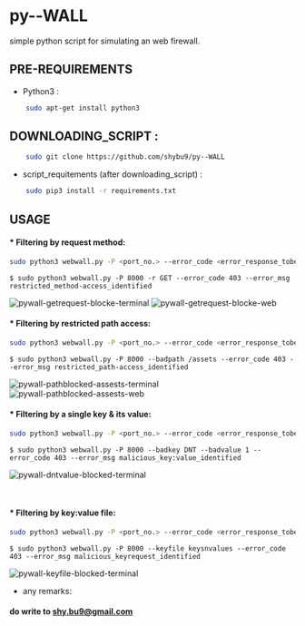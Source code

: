 # py--WALL
simple python script for simulating an web firewall.

## PRE-REQUIREMENTS  
* Python3 :
 ```bash 
     sudo apt-get install python3 
 ``` 
  
## DOWNLOADING_SCRIPT :
 ```bash 
     sudo git clone https://github.com/shybu9/py--WALL
 ```  
  
* script_requitements (after downloading_script) :
 ```bash 
     sudo pip3 install -r requirements.txt 
 ```
 

 
 ## USAGE
 
 #### * Filtering by request method:
 ```bash
sudo python3 webwall.py -P <port_no.> --error_code <error_response_tobe_sent> --error_msg <msg_tobe_displayed> -r <POST/GET>
 ```
 `$ sudo python3 webwall.py -P 8000 -r GET --error_code 403 --error_msg restricted_method-access_identified`
 
 ![pywall-getrequest-blocke-terminal](https://user-images.githubusercontent.com/112984045/235345404-c6c894b2-8a27-49ec-b99f-6185f6d8d35b.png)
 ![pywall-getrequest-blocke-web](https://user-images.githubusercontent.com/112984045/235345469-8114c64e-55ce-4347-a466-3a43042b4223.png)

 
 
#### * Filtering by restricted path access:
 ```bash
sudo python3 webwall.py -P <port_no.> --error_code <error_response_tobe_sent> --error_msg <msg_tobe_displayed> --badpath </<restricted_path>
  ```
  `$ sudo python3 webwall.py -P 8000 --badpath /assets --error_code 403 --error_msg restricted_path-access_identified`
  
  ![pywall-pathblocked-assests-terminal](https://user-images.githubusercontent.com/112984045/235345622-d577b872-c775-4e42-804c-2fe61f8e7be6.png)
  ![pywall-pathblocked-assests-web](https://user-images.githubusercontent.com/112984045/235345627-6215b9db-0726-4289-bc11-1bffdca93210.png)



 #### * Filtering by a single key & its value:
  ```bash
sudo python3 webwall.py -P <port_no.> --error_code <error_response_tobe_sent> --error_msg <msg_tobe_displayed> --badkey <key> --badvalue <value>
  ```
  `$ sudo python3 webwall.py -P 8000 --badkey DNT --badvalue 1 --error_code 403 --error_msg malicious_key:value_identified`
  
![pywall-dntvalue-blocked-terminal](https://user-images.githubusercontent.com/112984045/235345784-9a46a0ae-3ccd-46e2-ba3b-5d7052fc70fb.png)

<br>  
  
  #### * Filtering by key:value file:
  ```bash
sudo python3 webwall.py -P <port_no.> --error_code <error_response_tobe_sent> --error_msg <msg_tobe_displayed> --keyfile <filename-withpath>
  ```
  `$ sudo python3 webwall.py -P 8000 --keyfile keysnvalues --error_code 403 --error_msg malicious_keyrequest_identified`
  
![pywall-keyfile-blocked-terminal](https://user-images.githubusercontent.com/112984045/235345800-b93a5f57-6fba-4cce-b5fa-6028b2342af7.png)
  
  

* any remarks:<br> 
####      do write to shy.bu9@gmail.com
